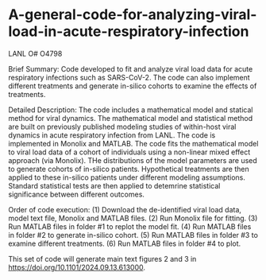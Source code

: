 # A-general-code-for-analyzing-viral-load-in-acute-respiratory-infection
LANL O# O4798

Brief Summary: Code developed to fit and analyze viral load data for acute respiratory infections such as SARS-CoV-2. The code can also implement different treatments and generate in-silico cohorts to examine the effects of treatments.

Detailed Description: The code includes a mathematical model and statical method for viral dynamics. The mathematical model and statistical method are built on previously published modeling studies of within-host viral dynamics in acute respiratory infection from LANL. The code is implemented in Monolix and MATLAB. The code fits the mathematical model to viral load data of a cohort of individuals using a non-linear mixed effect approach (via Monolix). THe distributions of the model parameters are used to generate cohorts of in-silico patients. Hypothetical treatments are then applied to these in-silico patients under different modeling assumptions. Standard statistical tests are then applied to detemrine statistical significance between different outcomes.

Order of code execution: 
  (1) Download the de-identified viral load data, model text file, Monolix and MATLAB files.
  (2) Run Monolix file for fitting.
  (3) Run MATLAB files in folder #1 to replot the model fit.
  (4) Run MATLAB files in folder #2 to generate in-silico cohort.
  (5) Run MATLAB files in folder #3 to examine different treatments.
  (6) Run MATLAB files in folder #4 to plot.

  This set of code will generate main text figures 2 and 3 in https://doi.org/10.1101/2024.09.13.613000.  
